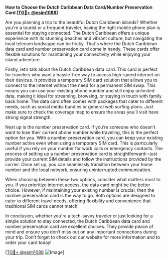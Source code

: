 **How to Choose the Dutch Caribbean Data Card/Number Preservation Card [[TG💪+ @esim1088](https://t.me/s/esim1088)]**

Are you planning a trip to the beautiful Dutch Caribbean islands? Whether you're a tourist or a frequent traveler, having the right mobile phone plan is essential for staying connected. The Dutch Caribbean offers a unique experience with its stunning beaches and vibrant culture, but navigating the local telecom landscape can be tricky. That's where the Dutch Caribbean data card and number preservation card come in handy. These cards offer flexible solutions for maintaining your connectivity while enjoying your island adventure.

Firstly, let’s talk about the Dutch Caribbean data card. This card is perfect for travelers who want a hassle-free way to access high-speed internet on their devices. It provides a temporary SIM card solution that allows you to connect to the internet without the need for a permanent SIM swap. This means you can use your existing phone number and still enjoy unlimited data, making it ideal for streaming, browsing, or staying in touch with family back home. The data card often comes with packages that cater to different needs, such as social media bundles or general web surfing plans. Just make sure to check the coverage map to ensure the areas you’ll visit have strong signal strength.

Next up is the number preservation card. If you’re someone who doesn’t want to lose their current phone number while traveling, this is the perfect option for you. With a number preservation card, you can keep your existing number active even when using a temporary SIM card. This is particularly useful if you rely on your number for work calls or emergency contacts. The process of setting up a number preservation card is straightforward—just provide your current SIM details and follow the instructions provided by the carrier. Once set up, you can seamlessly transition between your home number and the local network, ensuring uninterrupted communication.

When choosing between these two options, consider what matters most to you. If you prioritize internet access, the data card might be the better choice. However, if maintaining your existing number is crucial, then the number preservation card is the way to go. Both options are designed to cater to different travel needs, offering flexibility and convenience that traditional SIM cards cannot match.

In conclusion, whether you're a tech-savvy traveler or just looking for a simple solution to stay connected, the Dutch Caribbean data card and number preservation card are excellent choices. They provide peace of mind and ensure you don’t miss out on any important connections during your trip. Don’t forget to check out our website for more information and to order your card today! 

[[TG💪+ @esim1088](https://t.me/s/esim1088) ![Image](https://i.postimg.cc/Y0z9fWf4/image.png)]